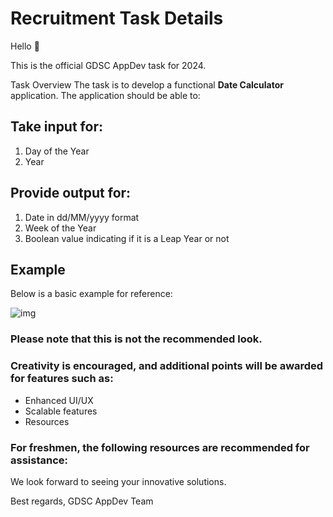 # Recruitment Task Details

Hello 👋

This is the official GDSC AppDev task for 2024.

Task Overview
The task is to develop a functional **Date Calculator** application. The application should be able to:


## Take input for:

1. Day of the Year
2. Year


## Provide output for:

1. Date in dd/MM/yyyy format
2. Week of the Year
3. Boolean value indicating if it is a Leap Year or not


## Example
Below is a basic example for reference:

![img](https://github.com/user-attachments/assets/62fee4c2-e29a-47aa-904d-c85009040caf)


### Please note that this is not the recommended look.
### Creativity is encouraged, and additional points will be awarded for features such as:

- Enhanced UI/UX
- Scalable features
- Resources

### For freshmen, the following resources are recommended for assistance:

<!-- Add resources here -->


We look forward to seeing your innovative solutions.

Best regards,
GDSC AppDev Team


